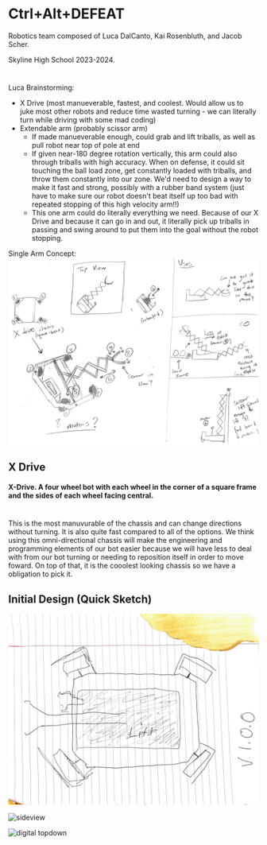 # Ctrl+Alt+DEFEAT
Robotics team composed of Luca DalCanto, Kai Rosenbluth, and Jacob Scher.

Skyline High School 2023-2024.
# 
Luca Brainstorming:
- X Drive (most manueverable, fastest, and coolest. Would allow us to juke most other robots and reduce time wasted turning - we can literally turn while driving with some mad coding)
- Extendable arm (probably scissor arm)
  - If made manueverable enough, could grab and lift triballs, as well as pull robot near top of pole at end
  - If given near-180 degree rotation vertically, this arm could also through triballs with high accuracy. When on defense, it could sit touching the ball load zone, get constantly loaded with triballs, and throw them constantly into our zone. We'd need to design a way to make it fast and strong, possibly with a rubber band system (just have to make sure our robot doesn't beat itself up too bad with repeated stopping of this high velocity arm!!)
  - This one arm could do literally everything we need. Because of our X Drive and because it can go in and out, it literally pick up triballs in passing and swing around to put them into the goal without the robot stopping.

Single Arm Concept:
![single arm concept](https://github.com/Luca-Skyline/Ctrl-Alt-Defeat/blob/main/images/IMG_2786.JPG)

## X Drive
#### X-Drive. A four wheel bot with each wheel in the corner of a square frame and the sides of each wheel facing central. 
# 

This is the most manuvurable of the chassis and can change directions without turning. It is also quite fast compared to all of the options. We think using this omni-directional chassis will make the engineering and programming elements of our bot easier because we will have less to deal with from our bot turning or needing to reposition itself in order to move foward. On top of that, it is the cooolest looking chassis so we have a obligation to pick it. 

## Initial Design (Quick Sketch)
![topdown](https://github.com/Luca-Skyline/Ctrl-Alt-Defeat/blob/main/images/topdown.JPG)

![sideview](https://github.com/Luca-Skyline/Ctrl-Alt-Defeat/assets/89172997/550bcf93-66c5-4dce-9857-a8a38713aa8c)


![digital topdown](https://github.com/Luca-Skyline/Ctrl-Alt-Defeat/assets/89172997/5df6d273-ad81-4f9e-98a4-ca534b5a29e5)


